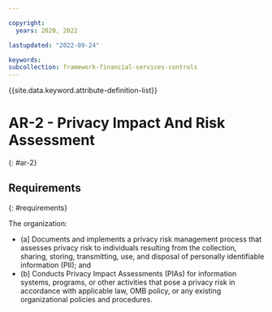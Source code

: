 ```yaml
---

copyright:
  years: 2020, 2022

lastupdated: "2022-09-24"

keywords: 
subcollection: framework-financial-services-controls
---
```


{{site.data.keyword.attribute-definition-list}}

         
# AR-2 - Privacy Impact And Risk Assessment
{: #ar-2}

## Requirements
{: #requirements}

The organization:

- (a\] Documents and implements a privacy risk management process that assesses privacy risk to individuals resulting from the collection, sharing, storing, transmitting, use, and disposal of personally identifiable information (PII); and
- (b\] Conducts Privacy Impact Assessments (PIAs) for information systems, programs, or other activities that pose a privacy risk in accordance with applicable law, OMB policy, or any existing organizational policies and procedures.

